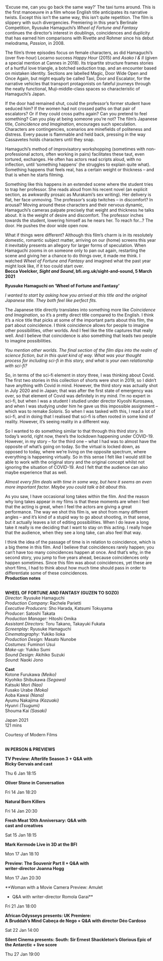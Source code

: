 

‘Excuse me, can you go back the same way?’ The taxi turns around. This is the first manoeuvre in a film whose English title anticipates its narrative twists. Except this isn’t the same way, this isn’t quite repetition. The film is slippery with such divergencies. Premiering in this year’s Berlinale Competition, Ryusuke Hamaguchi’s _Wheel of Fortune and Fantasy_ continues the director’s interest in doublings, coincidences and duplicity that has earned him comparisons with Rivette and Rohmer since his debut melodrama, _Passion_, in 2008.

The film’s three episodes focus on female characters, as did Hamaguchi’s (over five-hour) Locarno success _Happy Hour_ (2015) and _Asako I & II_ (given a special mention at Cannes in 2018). Its tripartite structure frames stories of a hurtful love triangle, a botched seduction trap, and an encounter based on mistaken identity. Sections are labelled Magic, Door Wide Open and Once Again, but might equally be called Taxi, Door and Escalator, for the narrative vehicles that transport protagonists on fateful journeys through the neatly functional, Muji-middle-class spaces so characteristic of Hamaguchi’s Japan.

If the door had remained shut, could the professor’s former student have seduced him? If the women had not crossed paths on that pair of escalators? Or if they could cross paths again? Can you pretend to feel something? Can you play at being someone you’re not? The film’s Japanese title, _Coincidence and Imagination_, encourages such speculation. Characters are contingencies, scenarios are minefields of politeness and distress. Every pause is flammable and held back, pressing in the way Cassavetes holds characters until they snap.

Hamaguchi’s method of improvisatory workshopping (sometimes with non-professional actors, often working in pairs) facilitates these taut, even tortured, exchanges. He often has actors read scripts aloud, with no inflection, until ‘something happens’ (he struggles to explain quite what). Something happens that feels real, has a certain weight or thickness – and that is when he starts filming.

Something like this happens in an extended scene where the student tries to trap her professor. She reads aloud from his recent novel (an explicit section, as awkwardly prosaic as Murakami’s sex writing). Her delivery is flat, her face unmoving. The professor’s scalp twitches – in discomfort? In arousal? Moving around these characters and their nervous dynamic, Hamaguchi’s cameras palpate precisely that weight and thickness he talks about. It is the weight of desire and discomfort. The professor inches towards the student, lowering himself as he nears her. To reach for…? The door. He pushes the door wide open now.

What if things were different? Although this film’s charm is in its resolutely domestic, romantic subject matter, arriving on our (home) screens this year it inevitably presents an allegory for larger forms of speculation. When Hamaguchi zooms in on someone only to pan out again, restarting the scene and giving her a chance to do things over, it made me think. I watched _Wheel of Fortune and Fantasy_ and imagined what the past year might look like, if it too could start over.  
**Becca Voelcker, _Sight and Sound_, bfi.org.uk/sight-and-sound, 5 March 2021**

**Ryusuke Hamaguchi on ‘Wheel of Fortune and Fantasy’**

_I wanted to start by asking how you arrived at this title and the original Japanese title. They both feel like perfect fits._

The Japanese title directly translates into something more like _Coincidence and Imagination_, so it’s a pretty direct title compared to the English. I think it’s a nice title that picks at some of the important parts about this film, the part about coincidence. I think coincidence allows for people to imagine other possibilities, other worlds. And I feel like the title captures that really well. And I believe that coincidence is also something that leads two people to imagine possibilities.

_You mention other worlds. The final section of the film dips into the realm of science fiction, but in this quiet kind of way. What was your thought process for including sci-fi in this story, and what is your own relationship with sci-fi?_

So, in terms of the sci-fi element in story three, I was thinking about Covid.  
The first two stories in this collection of shorts were shot in 2019, so I didn’t have anything with Covid in mind. However, the third story was actually shot in July 2020 and in Japan; that was after the first state of emergency was over, so that element of Covid was definitely in my mind. I’m no expert in sci-fi, but when I was a student I studied under director Kiyoshi Kurosawa, and when I was studying under him he gave us this impossible assignment – which was to remake _Solaris_. So when I was tasked with this, I read a lot of sci-fi, and in doing that I realised that sci-fi is often rooted in some kind of reality. However, it’s seeing reality in a different way.

So I wanted to do something similar to that through this third story. In today’s world, right now, there’s the lockdown happening under COVID-19. However, in my story – for the third one – what I had was to almost have the opposite of what’s going on today. So the virtual is locked down, as opposed to today, where we’re living on the opposite spectrum, where everything is happening virtually. So in this sense I felt like I would still be able to work with the original story and the original concept whilst not ignoring the situation of COVID-19. And I felt that the audience can also maybe experience that as well.

_Almost every film deals with time in some way, but here it seems an even more important factor. Maybe you could talk a bit about this._

As you saw, I have occasional long takes within the film. And the reason why long takes appear in my films is that these moments are when I feel that the acting is great, when I feel the actors are giving a great performance. The way we shot this film is, we shot from many different angles – and it’s kind of a stupid way to go about shooting, in that sense, but it actually leaves a lot of editing possibilities. When I do leave a long take it really is me deciding that I want to stay on this acting. I really hope that the audience, when they see a long take, can also feel that way.

I think the idea of the passage of time is in relation to coincidence, which is a big theme in this film. And I believe that coincidences rarely happen; you can’t have too many coincidences happen at once. And that’s why, in the second story, you jump to five years ahead, because coincidences only happen sometimes. Since this film was about coincidences, yet these are short films, I had to think about how much time should pass in order to differentiate some of these coincidences.  
**Production notes**
<br><br>

**WHEEL OF FORTUNE AND FANTASY (GUZEN TO SOZO)**<br>
_Director_: Ryusuke Hamaguchi  
_Production Company_: Rachele Parietti<br>
_Executive Producers:_ Sho Harada,  Katsumi Tokuyama  
_Producer_: Satoshi Takata<br>
_Production Manager:_ Hitoshi Omika<br>
_Assistant Directors:_ Toru Takano, Takayuki Fukata  
_Screenplay_: Ryusuke Hamaguchi<br>
_Cinematography:_ Yukiko Iioka<br>
_Production Design:_ Masato Nunobe<br>
_Costumes:_ Fuminori Usui<br>
_Make-up:_ Yukiko Sumi<br>
_Sound Design:_ Akihiko Suzuki<br>
_Sound:_ Naoki Jono<br>

**Cast**<br>
Kotone Furukawa _(Meiko)_<br>
Kiyohiko Shibukawa _(Segawa)_<br>
Katsuki Mori _(Nao)_<br>
Fusako Urabe _(Moka)_<br>
Aoba Kawai _(Nana)_  
Ayumu Nakajima _(Kazuaki)_  
Hyunri _(Tsugumi)_<br>
Shouma Kai _(Sasaki)_

Japan 2021<br>
121 mins

Courtesy of Modern Films  
<br>

**IN PERSON & PREVIEWS**

**TV Preview: Afterlife Season 3 + Q&A with  
Ricky Gervais and cast**

Thu 6 Jan 18:15

**Oliver Stone in Conversation**

Fri 14 Jan 18:20

**Natural Born Killers**

Fri 14 Jan 20:30

**Fresh Meat 10th Anniversary: Q&A with  
cast and creatives**

Sat 15 Jan 18:15

**Mark Kermode Live in 3D at the BFI**

Mon 17 Jan 18:10

**Preview: The Souvenir Part II + Q&A with  
writer-director Joanna Hogg**

Mon 17 Jan 20:30

**Woman with a Movie Camera Preview: Amulet  
+ Q&A with writer-director Romola Garai**

Fri 21 Jan 18:00

**African Odysseys presents: UK Premiere:  
A Bruddah’s Mind Cabeça de Nego + Q&A with director Déo Cardoso**

Sat 22 Jan 14:00

**Silent Cinema presents: South: Sir Ernest Shackleton’s Glorious Epic of the Antarctic + live score**

Thu 27 Jan 19:00
<!--stackedit_data:
eyJoaXN0b3J5IjpbLTI4Mzc4Nzc0Ml19
-->